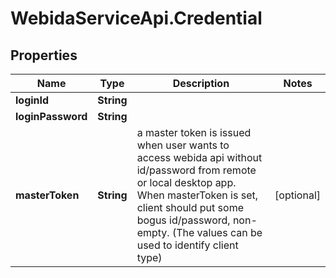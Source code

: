 # WebidaServiceApi.Credential

## Properties
Name | Type | Description | Notes
------------ | ------------- | ------------- | -------------
**loginId** | **String** |  | 
**loginPassword** | **String** |  | 
**masterToken** | **String** | a master token is issued when user wants to access webida api without id/password from remote or local desktop app. When masterToken is set, client should put some bogus id/password, non-empty. (The values can be used to identify client type)  | [optional] 


